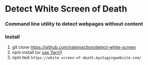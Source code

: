 # Detect White Screen of Death
### Command line utility to detect webpages without content

### Install
1. git clone https://github.com/nateinaction/detect-white-screen
2. npm install (or [use Yarn!](https://yarnpkg.com/))
3. npm test `https://white-screen-of-death.mystagingwebsite.com/`
